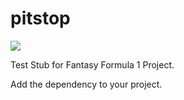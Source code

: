 # pitstop

<a href='https://bintray.com/wazim/maven/pitstop/_latestVersion'><img src='https://api.bintray.com/packages/wazim/maven/pitstop/images/download.svg'></a>

Test Stub for Fantasy Formula 1 Project.

Add the dependency to your project.
